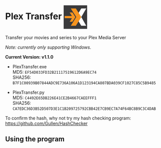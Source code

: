 # Plex Transfer <img src="images/logo.png" align="center" width="75">

Transfer your movies and series to your Plex Media Server

*Note: currently only supporting Windows.*

**Current Version: v1.1.0**

* PlexTransfer.exe \
MD5: ```EF54D033FD32B21117519612D6A9EC74``` \
SHA256: ```B7F1C00939B07844ADC9E736A106A1D123194CA807BDA039CF1027C85C5B9485```

* PlexTransfer.py \
MD5: ```C4492E65DB226E41CE2B4667CAEEFFF1``` \
SHA256: ```CA7EDC36D3B52D507D3E1C1B209725792CBB42E7CB9EC7A74F64BC8B9C3C4DAB```

To confirm the hash, why not try my hash checking program: https://github.com/Gullen/HashChecker

## Using the program
